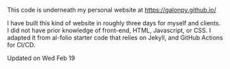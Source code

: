 This code is underneath my personal website at https://galonpy.github.io/

I have built this kind of website in roughly three days for myself and clients. I did not have prior knowledge of front-end, HTML, Javascript, or CSS. I adapted it from al-folio starter code that relies on Jekyll, and GitHub Actions for CI/CD.

Updated on Wed Feb 19
